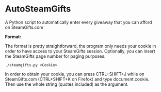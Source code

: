 # AutoSteamGifts
A Python script to automatically enter every giveaway that you can afford on SteamGifts.com

**Format:**

The format is pretty straightforward, the program only needs your cookie in order to have access to your SteamGifts session.
Optionally, you can insert the SteamGifts page number for paging purposes.

    ./steamgifts.py <Cookie>
    
In order to obtain your cookie, you can press CTRL+SHIFT+J while on SteamGifts.com (CTRL+SHIFT+K on Firefox) and type document.cookie. Then use the whole string (quotes included) as the argument.
